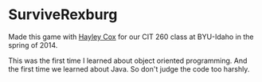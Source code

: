 SurviveRexburg
=================

Made this game with [Hayley Cox](https://github.com/carissa888) for our CIT 260 class at BYU-Idaho in the spring of 2014.

This was the first time I learned about object oriented programming. And the first time we learned about Java. So don't judge the code too harshly.


